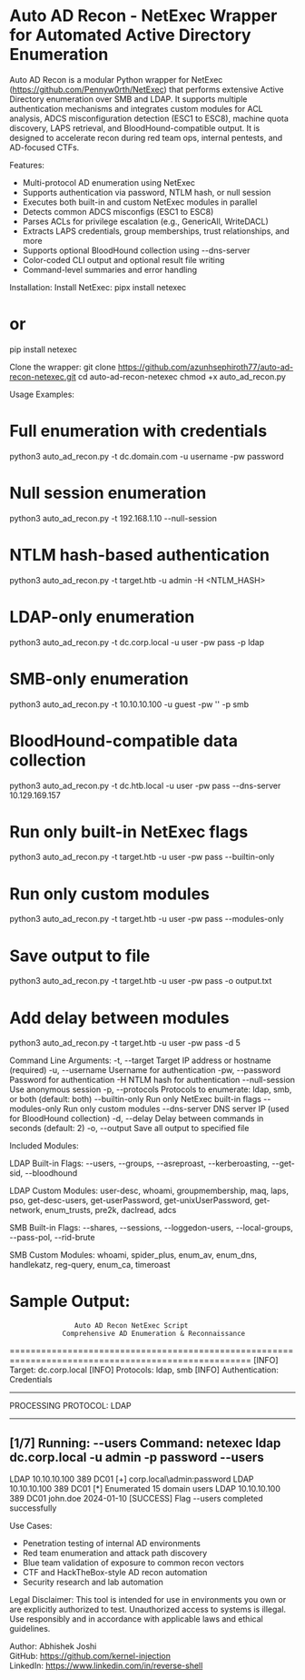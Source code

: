 # Auto AD Recon - NetExec Wrapper for Automated Active Directory Enumeration

Auto AD Recon is a modular Python wrapper for NetExec (https://github.com/Pennyw0rth/NetExec) that performs extensive Active Directory enumeration over SMB and LDAP. It supports multiple authentication mechanisms and integrates custom modules for ACL analysis, ADCS misconfiguration detection (ESC1 to ESC8), machine quota discovery, LAPS retrieval, and BloodHound-compatible output. It is designed to accelerate recon during red team ops, internal pentests, and AD-focused CTFs.

Features:
- Multi-protocol AD enumeration using NetExec
- Supports authentication via password, NTLM hash, or null session
- Executes both built-in and custom NetExec modules in parallel
- Detects common ADCS misconfigs (ESC1 to ESC8)
- Parses ACLs for privilege escalation (e.g., GenericAll, WriteDACL)
- Extracts LAPS credentials, group memberships, trust relationships, and more
- Supports optional BloodHound collection using --dns-server
- Color-coded CLI output and optional result file writing
- Command-level summaries and error handling

Installation:
Install NetExec:
pipx install netexec
# or
pip install netexec

Clone the wrapper:
git clone https://github.com/azunhsephiroth77/auto-ad-recon-netexec.git
cd auto-ad-recon-netexec
chmod +x auto_ad_recon.py

Usage Examples:
# Full enumeration with credentials
python3 auto_ad_recon.py -t dc.domain.com -u username -pw password

# Null session enumeration
python3 auto_ad_recon.py -t 192.168.1.10 --null-session

# NTLM hash-based authentication
python3 auto_ad_recon.py -t target.htb -u admin -H <NTLM_HASH>

# LDAP-only enumeration
python3 auto_ad_recon.py -t dc.corp.local -u user -pw pass -p ldap

# SMB-only enumeration
python3 auto_ad_recon.py -t 10.10.10.100 -u guest -pw '' -p smb

# BloodHound-compatible data collection
python3 auto_ad_recon.py -t dc.htb.local -u user -pw pass --dns-server 10.129.169.157

# Run only built-in NetExec flags
python3 auto_ad_recon.py -t target.htb -u user -pw pass --builtin-only

# Run only custom modules
python3 auto_ad_recon.py -t target.htb -u user -pw pass --modules-only

# Save output to file
python3 auto_ad_recon.py -t target.htb -u user -pw pass -o output.txt

# Add delay between modules
python3 auto_ad_recon.py -t target.htb -u user -pw pass -d 5

Command Line Arguments:
  -t, --target           Target IP address or hostname (required)
  -u, --username         Username for authentication
  -pw, --password        Password for authentication
  -H                     NTLM hash for authentication
  --null-session         Use anonymous session
  -p, --protocols        Protocols to enumerate: ldap, smb, or both (default: both)
  --builtin-only         Run only NetExec built-in flags
  --modules-only         Run only custom modules
  --dns-server           DNS server IP (used for BloodHound collection)
  -d, --delay            Delay between commands in seconds (default: 2)
  -o, --output           Save all output to specified file

Included Modules:

LDAP Built-in Flags:
  --users, --groups, --asreproast, --kerberoasting, --get-sid, --bloodhound

LDAP Custom Modules:
  user-desc, whoami, groupmembership, maq, laps, pso,
  get-desc-users, get-userPassword, get-unixUserPassword,
  get-network, enum_trusts, pre2k, daclread, adcs

SMB Built-in Flags:
  --shares, --sessions, --loggedon-users, --local-groups, --pass-pol, --rid-brute

SMB Custom Modules:
  whoami, spider_plus, enum_av, enum_dns, handlekatz, reg-query, enum_ca, timeroast

Sample Output:
====================================================================================================
                    Auto AD Recon NetExec Script
                 Comprehensive AD Enumeration & Reconnaissance
====================================================================================================
[INFO] Target: dc.corp.local
[INFO] Protocols: ldap, smb
[INFO] Authentication: Credentials
****************************************************************************************************
PROCESSING PROTOCOL: LDAP
****************************************************************************************************
[1/7] Running: --users
Command: netexec ldap dc.corp.local -u admin -p password --users
--------------------------------------------------------------------------------
LDAP         10.10.10.100  389    DC01    [+] corp.local\admin:password
LDAP         10.10.10.100  389    DC01    [*] Enumerated 15 domain users
LDAP         10.10.10.100  389    DC01    john.doe                      2024-01-10
[SUCCESS] Flag --users completed successfully

Use Cases:
- Penetration testing of internal AD environments
- Red team enumeration and attack path discovery
- Blue team validation of exposure to common recon vectors
- CTF and HackTheBox-style AD recon automation
- Security research and lab automation

Legal Disclaimer:
This tool is intended for use in environments you own or are explicitly authorized to test. Unauthorized access to systems is illegal. Use responsibly and in accordance with applicable laws and ethical guidelines.

Author:
Abhishek Joshi  
GitHub: https://github.com/kernel-injection  
LinkedIn: https://www.linkedin.com/in/reverse-shell  
